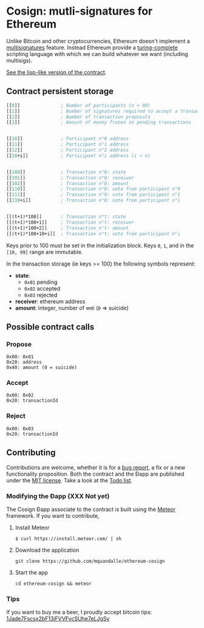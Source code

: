 # Cosign: mutli-signatures for Ethereum

Unlike Bitcoin and other cryptocurrencies, Ethereum doesn't implement a
[multisignatures](http://bitcoin.stackexchange.com/questions/3718/what-are-multi-signature-transactions)
feature. Instead Ethereum provide a
[turing-complete](http://en.wikipedia.org/wiki/Turing_completeness) scripting
language with which we can build whatever we want (including multisigs).

[See the lisp-like version of the contract](/contract.lisp).

## Contract persistent storage

```lisp
[[0]]               ; Number of participants (n < 90)
[[1]]               ; Number of signatures required to accept a transaction
[[2]]               ; Number of transaction proposals
[[3]]               ; Amount of money frozen in pending transactions


[[10]]              ; Participant n°0 address
[[11]]              ; Participant n°1 address
[[12]]              ; Participant n°2 address
[[10+i]]            ; Participant n°i address (i < n)


[[100]]             ; Transaction n°0: state
[[101]]             ; Transaction n°0: receiver
[[102]]             ; Transaction n°0: amount
[[110]]             ; Transaction n°0: vote from participant n°0
[[111]]             ; Transaction n°0: vote from participant n°1
[[110+i]]           ; Transaction n°0: vote from participant n°i


[[(t+1)*100]]       ; Transaction n°t: state
[[(t+1)*100+1]]     ; Transaction n°t: receiver
[[(t+1)*100+2]]     ; Transaction n°t: amount
[[(t+1)*100+10+i]]  ; Transaction n°t: vote from participant n°i
```

Keys prior to 100 must be set in the initialization block. Keys `0`, `1`, and
in the `[10, 99]` range are immutable.

In the transaction storage (ie keys >= 100) the following symbols represent:

* __state__:
  * `0x01` pending
  * `0x02` accepted
  * `0x03` rejected
* __receiver__: ethereum address
* __amount__: integer, number of wei (`0` => suicide)

## Possible contract calls

### Propose

```
0x00: 0x01
0x20: address
0x40: amount (0 = suicide)
```

### Accept

```
0x00: 0x02
0x20: transactionId
```

### Reject

```
0x00: 0x03
0x20: transactionId
```

## Contributing

Contributions are welcome, whether it is for a
[bug report](https://github.com/mquandalle/ethereum-cosign/issues/new), a fix or
a new functionality proposition. Both the contract and the Ðapp are published
under the [MIT license](/LICENSE). Take a look at the [Todo list](/TODO.md).

### Modifying the Ðapp (XXX Not yet)

The Cosign Ðapp associate to the contract is built using the
[Meteor](https://www.meteor.com) framework. If you want to contribute,

1. Install Meteor
   ```
   $ curl https://install.meteor.com/ | sh
   ```
2. Download the application
   ```
   git clone https://github.com/mquandalle/ethereum-cosign
   ```
3. Start the app
   ```
   cd ethereum-cosign && meteor
   ```

### Tips

If you want to buy me a beer, I proudly accept bitcoin tips:
[1Jade7Fscsx2bF13iFVVFvcSUhe7eLJgSy](https://blockchain.info/address/1Jade7Fscsx2bF13iFVVFvcSUhe7eLJgSy)
